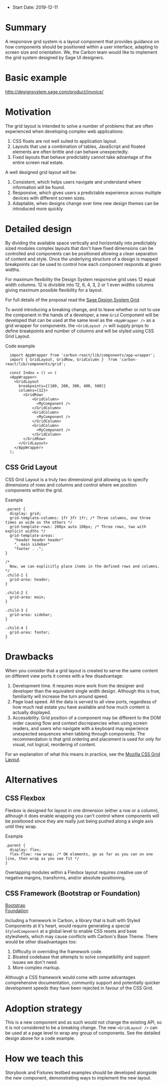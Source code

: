 - Start Date: 2019-12-11

# Summary

A responsive grid system is a layout component that provides guidance on how components should be positioned within a user interface, adapting to screen size and orientation. We, the Carbon team would like to implement the grid system designed by Sage UI designers.

# Basic example

http://designsystem.sage.com/product/invoice/

# Motivation

The grid layout is intended to solve a number of problems that are often experienced when developing complex web applications:
1. CSS floats are not well suited to application layout.
2. Layouts that use a combination of tables, JavaScript and floated elements are often brittle and can behave unexpectedly.
3. Fixed layouts that behave predictably cannot take advantage of the entire screen real estate.

A well designed grid layout will be:
1. Consistent, which helps users navigate and understand where information will be found.
2. Responsive, which gives users a predictable experience across multiple devices with different screen sizes.
3. Adaptable, when designs change over time new design themes can be introduced more quickly

# Detailed design

By dividing the available space vertically and horizontally into predictably sized modules complex layouts that don't have fixed dimensions can be controlled and components can be positioned allowing a clean separation of content and style. Once the underlying structure of a design is mapped breakpoints can be used to control how each component responds at given widths. 

For maximum flexibility the Design System responsive grid uses 12 equal width columns. 12 is divisible into 12, 6, 4, 3, 2 or 1 even widths columns giving maximum possible flexibility for a layout.

For full details of the proposal read the [Sage Design System Grid](http://designsystem.sage.com/foundations/grid/).



To avoid introducing a breaking change, and to leave whether or not to use the component in the hands of a developer, a new `Grid` Component will be developed that can be used at the same level as the `<AppWrapper />` as a grid wrapper for components. 
the `<GridLayout />` will supply props to define breakpoints and number of columns and will be styled using CSS Grid Layout.

Code example
```
  import AppWrapper from 'carbon-react/lib/components/app-wrapper';
  import { GridLayout, GridRow, GridColumn }  from 'carbon-react/lib/components/grid';
  
  const Index = () => (
  <AppWrapper>
    <GridLayout 
      breakpoints={[100, 200, 300, 400, 500]}
      columns={12}>
        <GridRow>
            <GridColumn>
              <MyComponent />
            </GridColumn>
            <GridColumn>
              <MyComponent /> 
            </GridColumn>
            <GridColumn>
              <MyComponent />
            </GridColumn>
        </GridRow>
      </GridLayout>
    </AppWrapper>
  );
```

## CSS Grid Layout
CSS Grid Layout is a truly two dimensional grid allowing us to specify dimensions of rows and columns and control where we position components within the grid.

Example
```
.parent {
  display: grid;
  grid-template-columns: 1fr 3fr 1fr; /* Three columns, one three times as wide as the others */
  grid-template-rows: 200px auto 100px; /* Three rows, two with explicit widths */
  grid-template-areas:
    "header header header"
    ". main sidebar"
    "footer . .";
}

/*
  Now, we can explicitly place items in the defined rows and columns.
*/
.child-1 {
  grid-area: header;
}

.child-2 {
  grid-area: main;
}

.child-3 {
  grid-area: sidebar;
}

.child-4 {
  grid-area: footer;
}
```
# Drawbacks

When you consider that a grid layout is created to serve the same content on different view ports it comes with a few disadvantage:

1. Development time. It requires more work from the designer and developer than the equivalent single width design. Although this is true, familiarity will increase the turn around speed.
2. Page load speed. All the data is served to all view ports, regardless of how much real estate you have available and how much content is actually displayed.
3. Accessibility. Grid position of a component may be different to the DOM order causing flow and context discrepancies when using screen readers, and users who navigate with a keyboard may experience unexpected sequences when tabbing through components. The recommendation is that grid ordering and placement is used for only for visual, not logical, reordering of content. 

For an explanation of what this means in practice, see the [Mozilla CSS Grid Layout](https://developer.mozilla.org/en-US/docs/Web/CSS/CSS_Grid_Layout/CSS_Grid_Layout_and_Accessibility#Visual_not_logical_re-ordering).


# Alternatives

## CSS Flexbox
Flexbox is designed for layout in one dimension (either a row or a column), although it does enable wrapping you can't control where components will be positioned since they are really just being pushed along a single axis until they wrap.

Example
```
.parent {
  display: flex;
  flex-flow: row wrap; /* OK elements, go as far as you can on one line, then wrap as you see fit */
}
```
Overlapping modules within a Flexbox layout requires creative use of negative margins, transforms, and/or absolute positioning.

## CSS Framework (Bootstrap or Foundation)

[Bootstrap](https://getbootstrap.com/)  
[Foundation](https://foundation.zurb.com/)

Including a framework in Carbon, a library that is built with Styled Components at it's heart, would require generating a special `StyledComponent` at a global level to enable CSS resets and base stylesheets, which may cause conflicts with Carbon's Base Theme. There would be other disadvantages too:
1. Difficulty in overriding the framework code.
2. Bloated codebase that attempts to solve compatibility and support issues we don't need.
3. More complex markup.

Although a CSS framework would come with some advantages comprehensive documentation, community support and potentially quicker development speeds they have been rejected in favour of the CSS Grid.

# Adoption strategy

This is a new component and as such would not change the existing API, so it is not considered to be a breaking change. The new `<GridLayout />` can be used at a page level to wrap any group of components. See the detailed design above for a code example.

# How we teach this
Storybook and Fixtures testbed examples should be developed alongside the new component, demonstrating ways to implement the new layout.
